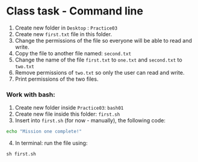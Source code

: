 # Class task - Command line
1. Create new folder in `Desktop` : `Practice03`
2. Create new `first.txt` file in this folder. 
3. Change the permissions of the file so everyone will be able to read and write. 
4. Copy the file to another file named: `second.txt`
5. Change the name of the file `first.txt` to `one.txt` and `second.txt` to `two.txt`
6. Remove permissions of `two.txt` so only the user can read and write. 
7. Print permissions of the two files. 

### Work with bash:
1. Create new folder inside `Practice03`: `bash01`
2. Create new file inside this folder: `first.sh`
3. Insert into  `first.sh` (for now - manually), the following code:
```bash
echo "Mission one complete!"
```
4. In terminal: run the file using: 
```
sh first.sh
```